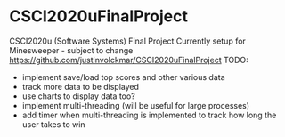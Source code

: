 # CSCI2020uFinalProject
CSCI2020u (Software Systems) Final Project
Currently setup for Minesweeper - subject to change
https://github.com/justinvolckmar/CSCI2020uFinalProject
TODO:
- implement save/load top scores and other various data
- track more data to be displayed
- use charts to display data too?
- implement multi-threading (will be useful for large processes)
- add timer when multi-threading is implemented to track how long the user takes to win